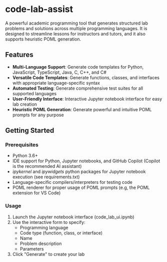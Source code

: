 # code-lab-assist

A powerful academic programming tool that generates structured lab problems and solutions across multiple programming languages. It is designed to streamline lessons for instructors and tutors, and it also supports heuristic POML generation.

## Features

- **Multi-Language Support**: Generate code templates for Python, JavaScript, TypeScript, Java, C, C++, and C#
- **Versatile Code Templates**: Generate functions, classes, and interfaces with appropriate language-specific syntax
- **Automated Testing**: Generate comprehensive test suites for all supported languages
- **User-Friendly Interface**: Interactive Jupyter notebook interface for easy lab creation
- **Heuristic POML Generation**: Generate powerful and intuitive POML prompts for any purpose

## Getting Started

### Prerequisites

- Python 3.6+
- IDE support for Python, Jupyter notebooks, and GitHub Copilot (Copilot is the recommended AI assistant)
- _ipykernel_ and _ipywidgets_ python packages for Jupyter notebook execution (see requirements.txt)
- Language-specific compilers/interpreters for testing code
- POML renderer for proper usage of POML prompts (e.g, the POML extension for VS Code)

### Usage

1. Launch the Jupyter notebook interface (code_lab_ui.ipynb)
2. Use the interactive form to specify:
   - Programming language
   - Code type (function, class, or interface)
   - Name
   - Problem description
   - Parameters
3. Click "Generate" to create your lab
